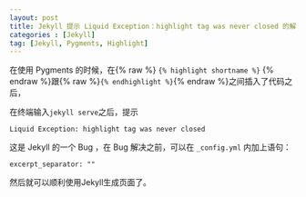 ```yaml
---
layout: post
title: Jekyll 提示 Liquid Exception：highlight tag was never closed 的解决办法
categories : [Jekyll]
tag: [Jekyll, Pygments, Highlight]
---
```


在使用 Pygments 的时候，在{% raw %}
`{% highlight shortname %}`
{% endraw %}跟{% raw %}`{% endhighlight %}`{% endraw %}之间插入了代码之后，

在终端输入`jekyll serve`之后，提示

	Liquid Exception: highlight tag was never closed
	
这是 Jekyll 的一个 Bug ，在 Bug 解决之前，可以在 `_config.yml` 内加上语句：

	excerpt_separator: ""
	
然后就可以顺利使用Jekyll生成页面了。
